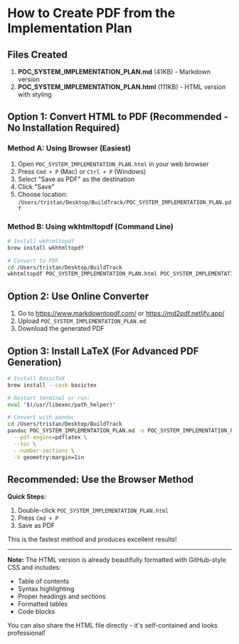 # How to Create PDF from the Implementation Plan

## Files Created

1. **POC_SYSTEM_IMPLEMENTATION_PLAN.md** (41KB) - Markdown version
2. **POC_SYSTEM_IMPLEMENTATION_PLAN.html** (111KB) - HTML version with styling

## Option 1: Convert HTML to PDF (Recommended - No Installation Required)

### Method A: Using Browser (Easiest)
1. Open `POC_SYSTEM_IMPLEMENTATION_PLAN.html` in your web browser
2. Press `Cmd + P` (Mac) or `Ctrl + P` (Windows)
3. Select "Save as PDF" as the destination
4. Click "Save"
5. Choose location: `/Users/tristan/Desktop/BuildTrack/POC_SYSTEM_IMPLEMENTATION_PLAN.pdf`

### Method B: Using wkhtmltopdf (Command Line)
```bash
# Install wkhtmltopdf
brew install wkhtmltopdf

# Convert to PDF
cd /Users/tristan/Desktop/BuildTrack
wkhtmltopdf POC_SYSTEM_IMPLEMENTATION_PLAN.html POC_SYSTEM_IMPLEMENTATION_PLAN.pdf
```

## Option 2: Use Online Converter

1. Go to https://www.markdowntopdf.com/ or https://md2pdf.netlify.app/
2. Upload `POC_SYSTEM_IMPLEMENTATION_PLAN.md`
3. Download the generated PDF

## Option 3: Install LaTeX (For Advanced PDF Generation)

```bash
# Install BasicTeX
brew install --cask basictex

# Restart terminal or run:
eval "$(/usr/libexec/path_helper)"

# Convert with pandoc
cd /Users/tristan/Desktop/BuildTrack
pandoc POC_SYSTEM_IMPLEMENTATION_PLAN.md -o POC_SYSTEM_IMPLEMENTATION_PLAN.pdf \
  --pdf-engine=pdflatex \
  --toc \
  --number-sections \
  -V geometry:margin=1in
```

## Recommended: Use the Browser Method

**Quick Steps:**
1. Double-click `POC_SYSTEM_IMPLEMENTATION_PLAN.html`
2. Press `Cmd + P`
3. Save as PDF

This is the fastest method and produces excellent results!

---

**Note:** The HTML version is already beautifully formatted with GitHub-style CSS and includes:
- Table of contents
- Syntax highlighting
- Proper headings and sections
- Formatted tables
- Code blocks

You can also share the HTML file directly - it's self-contained and looks professional!

